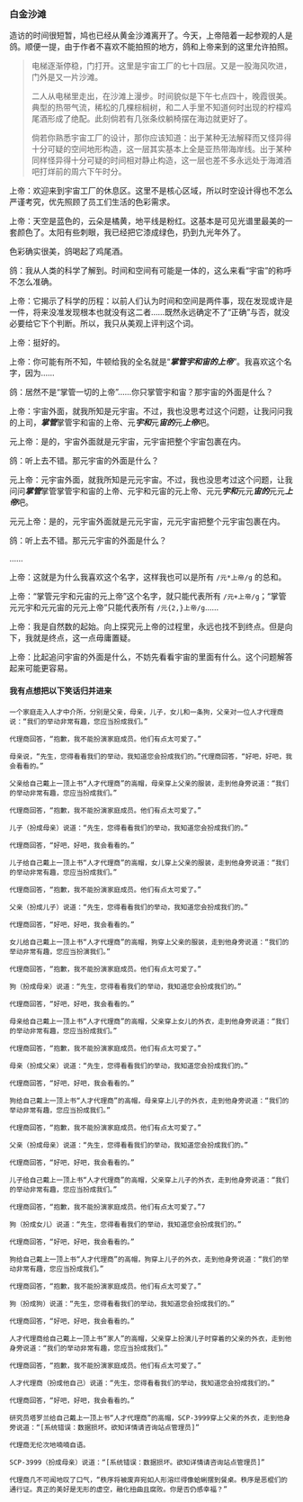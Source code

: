 ### 白金沙滩

造访的时间很短暂，鸠也已经从黄金沙滩离开了。今天，上帝陪着一起参观的人是鸽。顺便一提，由于作者不喜欢不能拍照的地方，鸽和上帝来到的这里允许拍照。

> 电梯逐渐停稳，门打开。这里是宇宙工厂的七十四层。又是一股海风吹进，门外是又一片沙滩。
> 
> 二人从电梯里走出，在沙滩上漫步。时间貌似是下午七点四十，晚霞很美。典型的热带气流，稀松的几棵棕榈树，和二人手里不知道何时出现的柠檬鸡尾酒形成了绝配。此刻倘若有几张条纹躺椅摆在海边就更好了。
>
> 倘若你熟悉宇宙工厂的设计，那你应该知道：出于某种无法解释而又怪异得十分可疑的空间地形构造，这一层其实基本上全是亚热带海岸线。出于某种同样怪异得十分可疑的时间相对静止构造，这一层也差不多永远处于海滩酒吧打烊前的周六下午时分。

上帝：欢迎来到宇宙工厂的休息区。这里不是核心区域，所以时空设计得也不怎么严谨考究，优先照顾了员工们生活的色彩需求。

上帝：天空是蓝色的，云朵是橘黄，地平线是粉红。这基本是可见光谱里最美的一套颜色了。太阳有些刺眼，我已经把它漆成绿色，扔到九光年外了。

色彩确实很美，鸽喝起了鸡尾酒。

鸽：我从人类的科学了解到。时间和空间有可能是一体的，这么来看“宇宙”的称呼不怎么准确。

上帝：它揭示了科学的历程：以前人们认为时间和空间是两件事，现在发现或许是一件，将来没准发现根本也就没有这二者……既然永远确定不了“正确”与否，就没必要给它下个判断。所以，我只从美观上评判这个词。

上帝：挺好的。

上帝：你可能有所不知，牛顿给我的全名就是“***掌管宇和宙的上帝***”。我喜欢这个名字，因为……

鸽：居然不是“掌管一切的上帝”……你只掌管宇和宙？那宇宙的外面是什么？

上帝：宇宙外面，就我所知是元宇宙。不过，我也没思考过这个问题，让我问问我的上司，***掌管***掌管宇和宙的上帝、元***宇和***元***宙的***元***上帝***吧。

元上帝：是的，宇宙外面就是元宇宙，元宇宙把整个宇宙包裹在内。

鸽：听上去不错。那元宇宙的外面是什么？

元上帝：元宇宙外面，就我所知是元元宇宙。不过，我也没思考过这个问题，让我问问***掌管***掌管掌管宇和宙的上帝、元宇和元宙的元上帝、元元***宇和***元元***宙的***元元***上帝***吧。

元元上帝：是的，元宇宙外面就是元元宇宙，元元宇宙把整个元宇宙包裹在内。

鸽：听上去不错。那元元宇宙的外面是什么？

……

上帝：这就是为什么我喜欢这个名字，这样我也可以是所有 `/元*上帝/g` 的总和。

上帝：“掌管元宇和元宙的元上帝”这个名字，就只能代表所有 `/元+上帝/g`；“掌管元元宇和元元宙的元元上帝”只能代表所有 `/元{2,}上帝/g`……

上帝：我是自然数的起始。向上探究元上帝的过程里，永远也找不到终点。但是向下，我就是终点，这一点毋庸置疑。

上帝：比起追问宇宙的外面是什么，不妨先看看宇宙的里面有什么。这个问题解答起来可能更容易。

#### 我有点想把以下笑话归并进来

    一个家庭走入人才中介所，分别是父亲，母亲，儿子，女儿和一条狗，父亲对一位人才代理商说：“我们的举动非常有趣，您应当扮成我们。”

    代理商回答，“抱歉，我不能扮演家庭成员。他们有点太可爱了。”

    母亲说，“先生，您得看看我们的举动，我知道您会扮成我们的。”代理商回答，“好吧，好吧，我会看看的。”

    父亲给自己戴上一顶上书“人才代理商”的高帽，母亲穿上父亲的服装，走到他身旁说道：“我们的举动非常有趣，您应当扮成我们。”

    代理商回答，“抱歉，我不能扮演家庭成员。他们有点太可爱了。”

    儿子（扮成母亲）说道：“先生，您得看看我们的举动，我知道您会扮成我们的。”

    代理商回答，“好吧，好吧，我会看看的。”

    儿子给自己戴上一顶上书“人才代理商”的高帽，女儿穿上父亲的服装，走到他身旁说道：“我们的举动非常有趣，您应当扮成我们。”

    代理商回答，“抱歉，我不能扮演家庭成员。他们有点太可爱了。”

    父亲（扮成儿子）说道：“先生，您得看看我们的举动，我知道您会扮成我们的。”

    代理商回答，“好吧，好吧，我会看看的。”

    女儿给自己戴上一顶上书“人才代理商”的高帽，狗穿上父亲的服装，走到他身旁说道：“我们的举动非常有趣，您应当扮演我们。”

    代理商回答，“抱歉，我不能扮演家庭成员。他们有点太可爱了。”

    狗（扮成母亲）说道：“先生，您得看看我们的举动，我知道您会扮成我们的。”

    代理商回答，“好吧，好吧，我会看看的。”

    母亲给自己戴上一顶上书“人才代理商”的高帽，父亲穿上女儿的外衣，走到他身旁说道：“我们的举动非常有趣，您应当扮成我们。”

    代理商回答，“抱歉，我不能扮演家庭成员。他们有点太可爱了。”

    母亲（扮成父亲）说道：“先生，您得看看我们的举动，我知道您会扮成我们的。”

    代理商回答，“好吧，好吧，我会看看的。”

    狗给自己戴上一顶上书“人才代理商”的高帽，母亲穿上儿子的外衣，走到他身旁说道：“我们的举动非常有趣，您应当扮成我们。”

    代理商回答，“抱歉，我不能扮演家庭成员。他们有点太可爱了。”

    父亲（扮成母亲）说道：“先生，您得看看我们的举动，我知道您会扮成我们的。”

    代理商回答，“好吧，好吧，我会看看的。”

    儿子给自己戴上一顶上书“人才代理商”的高帽，父亲穿上儿子的外衣，走到他身旁说道：“我们的举动非常有趣，您应当扮成我们。”

    代理商回答，“抱歉，我不能扮演家庭成员。他们有点太可爱了。”7

    狗（扮成女儿）说道：“先生，您得看看我们的举动，我知道您会扮成我们的。”

    代理商回答，“好吧，好吧，我会看看的。”

    狗给自己戴上一顶上书“人才代理商”的高帽，狗穿上儿子的外衣，走到他身旁说道：“我们的举动非常有趣，您应当扮成我们。”

    代理商回答，“抱歉，我不能扮演家庭成员。他们有点太可爱了。”

    狗（扮成狗）说道：“先生，您得看看我们的举动，我知道您会扮成我们的。”

    代理商回答，“好吧，好吧，我会看看的。”

    人才代理商给自己戴上一顶上书“家人”的高帽，父亲穿上扮演儿子时穿着的父亲的外衣，走到他身旁说道：“我们的举动非常有趣，您应当扮成我们。”

    代理商回答，“抱歉，我不能扮演家庭成员。他们有点太可爱了。”

    人才代理商（扮成他自己）说道：“先生，您得看看我们的举动，我知道您会扮成我们的。”

    代理商回答，“好吧，好吧，我会看看的。”

    研究员塔罗兰给自己戴上一顶上书“人才代理商”的高帽，SCP-3999穿上父亲的外衣，走到他身旁说道：“[系统错误：数据损坏。欲知详情请咨询站点管理员]”

    代理商无伦次地喃喃自语。

    SCP-3999（扮成母亲）说道：“[系统错误：数据损坏。欲知详情请咨询站点管理员]”

    代理商几不可闻地叹了口气，“秩序将被废弃宛如人形溶烂得像蛤蜊摆到餐桌。秩序是恶棍们的通行证。真正的美好是无形的虚空，融化扭曲且腐败。你是否仍感幸福？”
